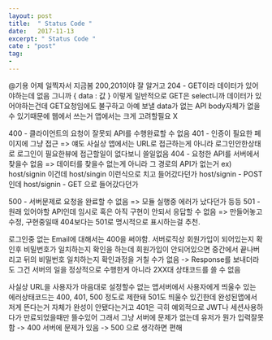 ```yaml
---
layout: post
title:  " Status Code "
date:   2017-11-13
excerpt: " Status Code "
cate : "post"
tag:
- 
---
```


@기용 어제 일찍자서 지금봄
200,201이야 잘 알거고 
204 - GET이라 데이터가 있어야하는데 없음 그니까 
{
    data : 값
} 
이렇게 일반적으로 GET은 select니까 데이터가 있어야하는건데 GET요청임에도 불구하고 아예 보낼 data가 없는 API 
body자체가 없을수 있기때문에 웹에서 쓰는거 앱에서는 크게 고려할필요 X

400 - 클라이언트의 요청이 잘못되 API를 수행완료할 수 없음
401 - 인증이 필요한 페이지에 그냥 접근
=> 얘도 사실상 앱에서는 URL로 접근하는게 아니라 로그인안한상태로 로그인이 필요한뷰에 접근할일이 없다보니 쓸일없음
404 - 요청한 API를 서버에서 찾을수 없음
=> 데이터를 찾을수 없는게 아니라 그 경로의 API가 없는거 ex) host/signin 이건데 host/singin 이런식으로 치고 들어갔다던가 
host/signin - POST 인데 host/signin - GET 으로 들어갔다던가 

500 - 서버문제로 요청을 완료할 수 없음
=> 모듈 실행중 에러가 났다던가 등등
501 - 원래 있어야할 API인데 임시로 혹은 아직 구현이 안되서 응답할 수 없음
=> 만들어놓고 수정, 구현중일때 404보다는 501로 명시적으로 표시하는걸 추천.

로그인중 없는 Email에 대해서는 400을 써야함. 서버로직상 회원가입이 되어있는지 확인후 비밀번호가 일치하는지 확인을 하는데 회원가입이 안되어있으면 중간에서 끝나버리고 뒤의 비밀번호 일치하는지 확인과정을 거칠 수가 없음 -> Response를 보내더라도 그건 서버의 일을 정상적으로 수행한게 아니라 2XX대 상태코드를 쓸 수 없음

사실상 URL을 사용자가 마음대로 설정할수 없는 앱서버에서 사용자에게 띄울수 있는 에러상태코드는 400, 401, 500 정도로 제한돼 501도 띄울수 있긴한데 완성된앱에서 저게 뜬다는거 자체가 완성이 안됐다는거고 401은 극히 예외적으로 JWT나 세션사용하다가 만료되었을때만 뜰수있어
그래서 그냥 서버에 문제가 없는데 유저가 뭔가 입력잘못함 -> 400
서버에 문제가 있음 -> 500 으로 생각하면 편해